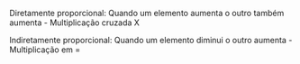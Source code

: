 Diretamente proporcional:
Quando um elemento aumenta o outro também aumenta - Multiplicação cruzada X

Indiretamente proporcional:
Quando um elemento diminui o outro aumenta
-Multiplicação em =